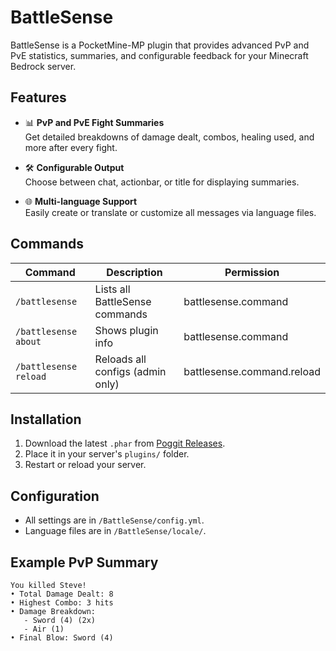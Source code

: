 # BattleSense

BattleSense is a PocketMine-MP plugin that provides advanced PvP and PvE statistics, summaries, and configurable feedback for your Minecraft Bedrock server.

## Features

- 📊 **PvP and PvE Fight Summaries**  
  Get detailed breakdowns of damage dealt, combos, healing used, and more after every fight.

- 🛠️ **Configurable Output**  
  Choose between chat, actionbar, or title for displaying summaries.

- 🌐 **Multi-language Support**  
  Easily create or translate or customize all messages via language files.

## Commands

| Command            | Description                          | Permission                    |
|--------------------|--------------------------------------|-------------------------------|
| `/battlesense`     | Lists all BattleSense commands       | battlesense.command           |
| `/battlesense about` | Shows plugin info                  | battlesense.command           |
| `/battlesense reload` | Reloads all configs (admin only)  | battlesense.command.reload    |

## Installation

1. Download the latest `.phar` from [Poggit Releases](https://poggit.pmmp.io/p/BattleSense).
2. Place it in your server's `plugins/` folder.
3. Restart or reload your server.

## Configuration

- All settings are in `/BattleSense/config.yml`.
- Language files are in `/BattleSense/locale/`.

## Example PvP Summary

```
You killed Steve!
• Total Damage Dealt: 8
• Highest Combo: 3 hits
• Damage Breakdown:
   - Sword (4) (2x)
   - Air (1)
• Final Blow: Sword (4)
```
